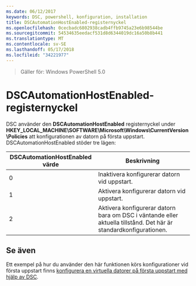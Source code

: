 ```yaml
---
ms.date: 06/12/2017
keywords: DSC, powershell, konfiguration, installation
title: DSCAutomationHostEnabled-registernyckel
ms.openlocfilehash: 0cecbadc6802938cadb4ffb9745a23e6b98544be
ms.sourcegitcommit: 54534635eedacf531d8d6344019dc16a50b8b441
ms.translationtype: MT
ms.contentlocale: sv-SE
ms.lasthandoff: 05/17/2018
ms.locfileid: "34221977"
---
```

>Gäller för: Windows PowerShell 5.0

# <a name="dscautomationhostenabled-registry-key"></a>DSCAutomationHostEnabled-registernyckel

DSC använder den **DSCAutomationHostEnabled** registernyckel under **HKEY_LOCAL_MACHINE\SOFTWARE\Microsoft\Windows\CurrentVersion\Policies** att konfigurationen av datorn på första uppstart.
DSCAutomationHostEnabled stöder tre lägen:

|  DSCAutomationHostEnabled värde  |  Beskrivning   |
|---|---|
0 | Inaktivera konfigurerar datorn vid uppstart. |
1 | Aktivera konfigurerar datorn vid uppstart. |
2 | Aktivera konfigurerar datorn bara om DSC i väntande eller aktuella tillstånd. Det här är standardkonfigurationen. |

## <a name="see-also"></a>Se även

Ett exempel på hur du använder den här funktionen körs konfigurationer vid första uppstart finns [konfigurera en virtuella datorer på första uppstart med hjälp av DSC](bootstrapDsc.md).
